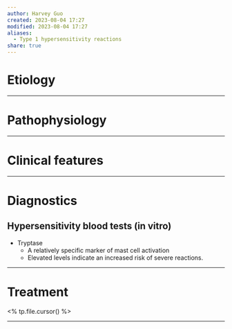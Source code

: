 ```yaml
---
author: Harvey Guo
created: 2023-08-04 17:27
modified: 2023-08-04 17:27
aliases:
  - Type 1 hypersensitivity reactions
share: true
---
```

# Etiology


---
# Pathophysiology


---
# Clinical features


---
# Diagnostics
## Hypersensitivity blood tests (in vitro)
- Tryptase
	- A relatively specific marker of mast cell activation
	- Elevated levels indicate an increased risk of severe reactions.

---
# Treatment
<% tp.file.cursor() %>

---
